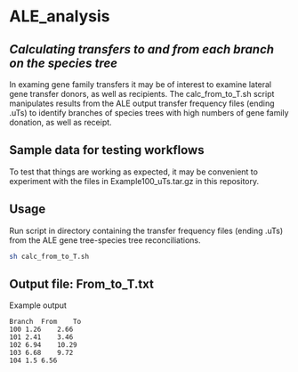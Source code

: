 # ALE_analysis


## *Calculating transfers to and from each branch on the species tree*
In examing gene family transfers it may be of interest to examine lateral gene transfer donors, as well as recipients. The calc_from_to_T.sh script manipulates results from the ALE output transfer frequency files (ending .uTs) to identify branches of species trees with high numbers of gene family donation, as well as receipt. 

## Sample data for testing workflows
To test that things are working as expected, it may be convenient to experiment with the files in Example100_uTs.tar.gz in this repository.

## Usage
Run script in directory containing the transfer frequency files (ending .uTs) from the ALE gene tree-species tree reconciliations.
```bash
sh calc_from_to_T.sh
```
## Output file: From_to_T.txt
Example output
```
Branch	From	To
100	1.26	2.66
101	2.41	3.46
102	6.94	10.29
103	6.68	9.72
104	1.5	6.56
```
